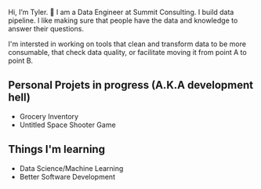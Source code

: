 Hi, I’m Tyler. 👋
I am a Data Engineer at Summit Consulting. I build data pipeline. I like making sure that people have the data and knowledge to answer their questions.

I'm intersted in working on tools that clean and transform data to be more consumable, that check data quality, or facilitate moving it from point A to point B. 

## Personal Projets in progress (A.K.A development hell)
- Grocery Inventory
- Untitled Space Shooter Game

## Things I'm learning 
- Data Science/Machine Learning
- Better Software Development


<!---
tywhit91/tywhit91 is a ✨ special ✨ repository because its `README.md` (this file) appears on your GitHub profile.
You can click the Preview link to take a look at your changes.
--->
